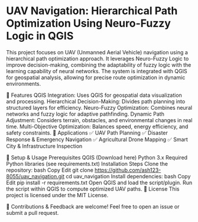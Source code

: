 # UAV Navigation: Hierarchical Path Optimization Using Neuro-Fuzzy Logic in QGIS
This project focuses on UAV (Unmanned Aerial Vehicle) navigation using a hierarchical path optimization approach. It leverages Neuro-Fuzzy Logic to improve decision-making, combining the adaptability of fuzzy logic with the learning capability of neural networks. The system is integrated with QGIS for geospatial analysis, allowing for precise route optimization in dynamic environments.

🚀 Features
QGIS Integration: Uses QGIS for geospatial data visualization and processing.
Hierarchical Decision-Making: Divides path planning into structured layers for efficiency.
Neuro-Fuzzy Optimization: Combines neural networks and fuzzy logic for adaptive pathfinding.
Dynamic Path Adjustment: Considers terrain, obstacles, and environmental changes in real time.
Multi-Objective Optimization: Balances speed, energy efficiency, and safety constraints.
📌 Applications
✅ UAV Path Planning
✅ Disaster Response & Emergency Navigation
✅ Agricultural Drone Mapping
✅ Smart City & Infrastructure Inspection

🔧 Setup & Usage
Prerequisites
QGIS (Download here)
Python 3.x
Required Python libraries (see requirements.txt)
Installation Steps
Clone the repository:
bash
Copy
Edit
git clone https://github.com/ash123-8055/uav_navigation.git
cd uav_navigation
Install dependencies:
bash
Copy
Edit
pip install -r requirements.txt
Open QGIS and load the script/plugin.
Run the script within QGIS to compute optimized UAV paths.
📜 License
This project is licensed under the MIT License.

🔗 Contributions & Feedback are welcome! Feel free to open an issue or submit a pull request.

